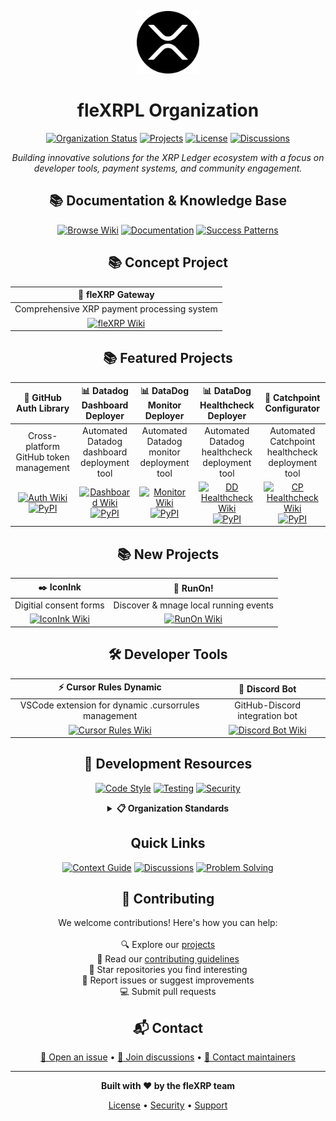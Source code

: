 <p align="center">
  <img src="https://raw.githubusercontent.com/fleXRPL/fleXRP/main/assets/xrp-logo.svg" alt="fleXRPL Logo" width="100"/>
  <h1 align="center">fleXRPL Organization</h1>
</p>

<div align="center">

[![Organization Status](https://img.shields.io/badge/Status-Active-success?style=for-the-badge&logo=github&color=2ea043)](https://github.com/fleXRPL)
[![Projects](https://img.shields.io/badge/Projects-9_Active-blue?style=for-the-badge&logo=github&color=0969da)](https://github.com/orgs/fleXRPL/repositories)
[![License](https://img.shields.io/badge/License-MIT-yellow?style=for-the-badge&logo=github&color=dbab09)](https://github.com/fleXRPL/.github/wiki/LICENSE)
[![Discussions](https://img.shields.io/badge/Discussions-Active-green?style=for-the-badge&logo=github&color=238636)](https://github.com/orgs/fleXRPL/discussions)

*Building innovative solutions for the XRP Ledger ecosystem with a focus on developer tools, payment systems, and community engagement.*

</div>

<div align="center">

## 📚 Documentation & Knowledge Base

[![Browse Wiki](https://img.shields.io/badge/📖_Browse_Wiki-2188ff?style=for-the-badge&logo=github&logoColor=white)](https://github.com/fleXRPL/.github/wiki)
[![Documentation](https://img.shields.io/badge/📝_Documentation-0366d6?style=for-the-badge&logo=github&logoColor=white)](https://github.com/fleXRPL/.github/wiki/Documentation-Strategies)
[![Success Patterns](https://img.shields.io/badge/🔍_Success_Patterns-28a745?style=for-the-badge&logo=github&logoColor=white)](https://github.com/fleXRPL/.github/wiki/Success-Patterns)

</div>

<div align="center">

## 📚 Concept Project

| 🌟 fleXRP Gateway |
|:---:|
| Comprehensive XRP payment processing system |
| [![fleXRP Wiki](https://img.shields.io/badge/🌟_fleXRP_Gateway-2188ff?style=for-the-badge&logo=github&logoColor=white)](https://github.com/fleXRPL/fleXRP/wiki) |
</div>

<div align="center">

## 📚 Featured Projects

| 🔑 GitHub Auth Library | 📊 Datadog Dashboard Deployer | 📊 DataDog Monitor Deployer | 📊 DataDog Healthcheck Deployer | 📡 Catchpoint Configurator |
|:---:|:---:|:---:|:---:|:---:|
| Cross-platform GitHub token management | Automated Datadog dashboard deployment tool | Automated Datadog monitor deployment tool | Automated Datadog healthcheck deployment tool | Automated Catchpoint healthcheck deployment tool | 
| [![Auth Wiki](https://img.shields.io/badge/📖_GitHub_Auth_Library-0366d6?style=for-the-badge&logo=github&logoColor=white)](https://github.com/fleXRPL/githubauthlib/wiki)<br>[![PyPI](https://img.shields.io/badge/📦_PyPI_Package-1.0.1-orange?style=for-the-badge&logo=pypi&logoColor=white)](https://pypi.org/project/githubauthlib/) | [![Dashboard Wiki](https://img.shields.io/badge/📖_Dashboard_Deployer-0366d6?style=for-the-badge&logo=github&logoColor=white)](https://github.com/fleXRPL/datadog-dashboard-deployer/wiki)<br>[![PyPI](https://img.shields.io/badge/📦_PyPI_Package-1.0.1-orange?style=for-the-badge&logo=pypi&logoColor=white)](https://pypi.org/project/datadog-dashboard-deployer/) | [![Monitor Wiki](https://img.shields.io/badge/📖_Monitor_Deployer-0366d6?style=for-the-badge&logo=github&logoColor=white)](https://github.com/fleXRPL/datadog-monitor-deployer/wiki)<br>[![PyPI](https://img.shields.io/badge/📦_PyPI_Package-1.0.1-orange?style=for-the-badge&logo=pypi&logoColor=white)](https://pypi.org/project/datadog-monitor-deployer/) | [![DD Healthcheck Wiki](https://img.shields.io/badge/📖_Healthcheck_Deployer-0366d6?style=for-the-badge&logo=github&logoColor=white)](https://github.com/fleXRPL/datadog-healthcheck-deployer/wiki)<br>[![PyPI](https://img.shields.io/badge/📦_PyPI_Package-1.0.1-orange?style=for-the-badge&logo=pypi&logoColor=white)](https://pypi.org/project/datadog-healthcheck-deployer/) | [![CP Healthcheck Wiki](https://img.shields.io/badge/📖_Catchpoint_Configurator-0366d6?style=for-the-badge&logo=github&logoColor=white)](https://github.com/fleXRPL/catchpoint-configurator/wiki)<br>[![PyPI](https://img.shields.io/badge/📦_PyPI_Package-1.0.1-orange?style=for-the-badge&logo=pypi&logoColor=white)](https://pypi.org/project/catchpoint-configurator/) |
</div>

<div align="center">

## 📚 New Projects

| ✒️ IconInk | 🏃 RunOn! |
|:---:|:---:|
| Digitial consent forms | Discover & mnage local running events |
| [![IconInk Wiki](https://img.shields.io/badge/📖_iconink-0366d6?style=for-the-badge&logo=github&logoColor=white)](https://github.com/fleXRPL/iconink/wiki) | [![RunOn Wiki](https://img.shields.io/badge/📖_RunOn-0366d6?style=for-the-badge&logo=github&logoColor=white)](https://github.com/fleXRPL/RunOn/wiki) |

</div>

<div align="center">

## 🛠️ Developer Tools

| ⚡ Cursor Rules Dynamic | 🤖 Discord Bot |
|:---:|:---:|
| VSCode extension for dynamic .cursorrules management | GitHub-Discord integration bot |
| [![Cursor Rules Wiki](https://img.shields.io/badge/📖_Cursor_Rules_Dynamic-0366d6?style=for-the-badge&logo=github&logoColor=white)](https://github.com/fleXRPL/cursor-rules-dynamic/wiki) | [![Discord Bot Wiki](https://img.shields.io/badge/📖_Discord_Bot-2188ff?style=for-the-badge&logo=github&logoColor=white)](https://github.com/fleXRPL/flexrpl-discord-bot/wiki) |

</div>

<div align="center">

## 🔧 Development Resources

[![Code Style](https://img.shields.io/badge/Code_Style-Black-000000?style=for-the-badge&logo=python&logoColor=white)](https://github.com/psf/black)
[![Testing](https://img.shields.io/badge/Testing-100%25_Coverage-success?style=for-the-badge&logo=sonarcloud&logoColor=white)](https://sonarcloud.io/)
[![Security](https://img.shields.io/badge/Security-Dependabot_Enabled-success?style=for-the-badge&logo=dependabot&logoColor=white)](https://github.com/features/security)

<details>
<summary><b>📋 Organization Standards</b></summary>
<br>
✨ Consistent code style with Black<br>
🧪 100% test coverage requirement<br>
🔒 Automated security scanning<br>
📊 SonarCloud integration<br>
🤖 Dependabot enabled<br>
📝 Comprehensive documentation<br>

</details>
</div>

<div align="center">

## Quick Links

[![Context Guide](https://img.shields.io/badge/🎓_Context_Building-0366d6?style=for-the-badge&logo=github&logoColor=white)](https://github.com/fleXRPL/.github/wiki/Context-Building)
[![Discussions](https://img.shields.io/badge/💬_Community_Hub-2188ff?style=for-the-badge&logo=github&logoColor=white)](https://github.com/orgs/fleXRPL/discussions)
[![Problem Solving](https://img.shields.io/badge/🔧_Problem_Decomposition-28a745?style=for-the-badge&logo=github&logoColor=white)](https://github.com/fleXRPL/.github/wiki/Problem-Decomposition)

</div>

<div align="center">

## 🤝 Contributing

We welcome contributions! Here's how you can help:<br>
<br>
🔍 Explore our [projects](https://github.com/orgs/fleXRPL/repositories)<br>
📖 Read our [contributing guidelines](https://github.com/fleXRPL/fleXRP/blob/main/CONTRIBUTING.md)<br>
🌟 Star repositories you find interesting<br>
🐛 Report issues or suggest improvements<br>
💻 Submit pull requests<br>

</div>

<div align="center">

## 📬 Contact

[🎯 Open an issue](https://github.com/fleXRPL/.github/issues) •
[💬 Join discussions](https://github.com/orgs/fleXRPL/discussions) •
[📧 Contact maintainers](mailto:contact@flexrpl.org)

---

**Built with ❤️ by the fleXRP team**

[License](https://github.com/fleXRPL/.github/wiki/LICENSE) • [Security](https://github.com/fleXRPL/.github/wiki/SECURITY) • [Support](https://github.com/fleXRPL/.github/wiki/SUPPORT)

</div>
